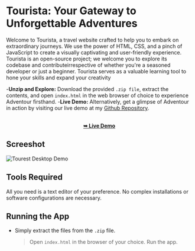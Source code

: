 
 
# Tourista: Your Gateway to Unforgettable Adventures

Welcome to Tourista, a travel website crafted to help you to embark on extraordinary journeys. We use the power of HTML, CSS, and a pinch of JavaScript to create a visually captivating and user-friendly experience.  <br/>
Tourista is an open-source project; we welcome you to explore its codebase and contributeirrespective of whether you're a seasoned developer or just a beginner. Tourista serves as a valuable learning tool to hone your skills and expand your creativity <br />

-**Unzip and Explore:** Download the provided `.zip file`, extract the contents, and open `index.html` in the web browser of choice to experience Adventour firsthand.
-**Live Demo:** Alternatively, get a glimpse of Adventour in action by visiting our live demo at my [Github Repository](https://github.com/iamit010/Adventour-tourism-website). <br/>

<div align="center">
  <br />
  <a href="https://iamit010.github.io/adventour-tourism-website/"><strong>➥ Live Demo</strong></a>
</div>

## Screeshot

![Tourest Desktop Demo](./Adventour.png "Desktop Demo")

## Tools Required
All you need is a text editor of your preference. No complex installations or software configurations are necessary.

## Running the App
* Simply extract the files from the `.zip` file.
  > Open `index.html` in the browser of your choice.
  > Run the app.




